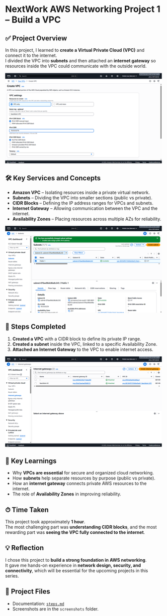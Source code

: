 # NextWork AWS Networking Project 1 – Build a VPC

## ✅ Project Overview
In this project, I learned to **create a Virtual Private Cloud (VPC)** and connect it to the internet.  
I divided the VPC into **subnets** and then attached an **internet gateway** so resources inside the VPC could communicate with the outside world.

![Step 1: VPC Settings](project-1-vpc/screenshots/vpc-settings.png)

## 🛠 Key Services and Concepts
- **Amazon VPC** – Isolating resources inside a private virtual network.  
- **Subnets** – Dividing the VPC into smaller sections (public vs private).  
- **CIDR Blocks** – Defining the IP address ranges for VPCs and subnets.  
- **Internet Gateway** – Allowing communication between the VPC and the internet.  
- **Availability Zones** – Placing resources across multiple AZs for reliability.  

![Step 2: Subnet Settings](project-1-vpc/screenshots/subnet-settings.png)

## 🔧 Steps Completed
1. **Created a VPC** with a CIDR block to define its private IP range.  
2. **Created a subnet** inside the VPC, linked to a specific Availability Zone.  
3. **Attached an Internet Gateway** to the VPC to enable internet access.  

![Step 3: Internet Gateway](project-1-vpc/screenshots/internet-gateway.png)

## 📌 Key Learnings
- Why **VPCs are essential** for secure and organized cloud networking.  
- How **subnets** help separate resources by purpose (public vs private).  
- How an **internet gateway** connects private AWS resources to the internet.  
- The role of **Availability Zones** in improving reliability.  

## ⏱ Time Taken
This project took approximately **1 hour**.  
The most challenging part was **understanding CIDR blocks**, and the most rewarding part was **seeing the VPC fully connected to the internet**.

## 💡 Reflection
I chose this project to **build a strong foundation in AWS networking**.  
It gave me hands-on experience in **network design, security, and connectivity**, which will be essential for the upcoming projects in this series.

## 📂 Project Files
- Documentation: [`steps.md`](project-1-vpc/docs/steps.md.pdf)  
- Screenshots are in the `screenshots` folder.  


